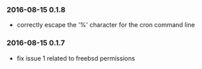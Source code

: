 ### 2016-08-15 0.1.8
* correctly escape the '%' character for the cron command line

### 2016-08-15 0.1.7
* fix issue 1 related to freebsd permissions

